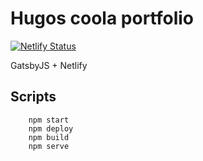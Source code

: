 # Hugos coola portfolio
[![Netlify Status](https://api.netlify.com/api/v1/badges/7a6468a2-58b3-4fd1-ac61-ce79ab3066e0/deploy-status)](https://app.netlify.com/sites/hugolundgren/deploys)

GatsbyJS + Netlify 

## Scripts
```
    npm start
    npm deploy
    npm build
    npm serve
```


